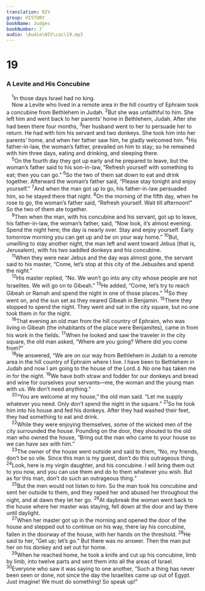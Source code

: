 ```yaml
---
translation: NIV
group: HISTORY
bookName: Judges 
bookNumber: 7
audio: \Audio\NIV\cac\19.mp3
---
```


<div class="title"><h1>19</h1><h3>A Levite and His Concubine </h3></div>
<span class="verse cac_19_1"> <sup>1</sup>In those days Israel had no king. <br/> Now a Levite who lived in a remote area in the hill country of Ephraim took a concubine from Bethlehem in Judah. </span>
<span class="verse cac_19_2"><sup>2</sup>But she was unfaithful to him. She left him and went back to her parents’ home in Bethlehem, Judah. After she had been there four months, </span>
<span class="verse cac_19_3"><sup>3</sup>her husband went to her to persuade her to return. He had with him his servant and two donkeys. She took him into her parents’ home, and when her father saw him, he gladly welcomed him. </span>
<span class="verse cac_19_4"><sup>4</sup>His father-in-law, the woman’s father, prevailed on him to stay; so he remained with him three days, eating and drinking, and sleeping there. <br/></span>
<span class="verse cac_19_5"> <sup>5</sup>On the fourth day they got up early and he prepared to leave, but the woman’s father said to his son-in-law, “Refresh yourself with something to eat; then you can go.” </span>
<span class="verse cac_19_6"><sup>6</sup>So the two of them sat down to eat and drink together. Afterward the woman’s father said, “Please stay tonight and enjoy yourself.” </span>
<span class="verse cac_19_7"><sup>7</sup>And when the man got up to go, his father-in-law persuaded him, so he stayed there that night. </span>
<span class="verse cac_19_8"><sup>8</sup>On the morning of the fifth day, when he rose to go, the woman’s father said, “Refresh yourself. Wait till afternoon!” So the two of them ate together. <br/></span>
<span class="verse cac_19_9"> <sup>9</sup>Then when the man, with his concubine and his servant, got up to leave, his father-in-law, the woman’s father, said, “Now look, it’s almost evening. Spend the night here; the day is nearly over. Stay and enjoy yourself. Early tomorrow morning you can get up and be on your way home.” </span>
<span class="verse cac_19_10"><sup>10</sup>But, unwilling to stay another night, the man left and went toward Jebus (that is, Jerusalem), with his two saddled donkeys and his concubine. <br/></span>
<span class="verse cac_19_11"> <sup>11</sup>When they were near Jebus and the day was almost gone, the servant said to his master, “Come, let’s stop at this city of the Jebusites and spend the night.” <br/></span>
<span class="verse cac_19_12"> <sup>12</sup>His master replied, “No. We won’t go into any city whose people are not Israelites. We will go on to Gibeah.” </span>
<span class="verse cac_19_13"><sup>13</sup>He added, “Come, let’s try to reach Gibeah or Ramah and spend the night in one of those places.” </span>
<span class="verse cac_19_14"><sup>14</sup>So they went on, and the sun set as they neared Gibeah in Benjamin. </span>
<span class="verse cac_19_15"><sup>15</sup>There they stopped to spend the night. They went and sat in the city square, but no one took them in for the night. <br/></span>
<span class="verse cac_19_16"> <sup>16</sup>That evening an old man from the hill country of Ephraim, who was living in Gibeah (the inhabitants of the place were Benjamites), came in from his work in the fields. </span>
<span class="verse cac_19_17"><sup>17</sup>When he looked and saw the traveler in the city square, the old man asked, “Where are you going? Where did you come from?” <br/></span>
<span class="verse cac_19_18"> <sup>18</sup>He answered, “We are on our way from Bethlehem in Judah to a remote area in the hill country of Ephraim where I live. I have been to Bethlehem in Judah and now I am going to the house of the Lord.<a data-toggle="tooltip" data-placement="bottom" title="Hebrew, Vulgate, Syriac and Targum; Septuagint going home">⚓</a> No one has taken me in for the night. </span>
<span class="verse cac_19_19"><sup>19</sup>We have both straw and fodder for our donkeys and bread and wine for ourselves your servants—me, the woman and the young man with us. We don’t need anything.” <br/></span>
<span class="verse cac_19_20"> <sup>20</sup>“You are welcome at my house,” the old man said. “Let me supply whatever you need. Only don’t spend the night in the square.” </span>
<span class="verse cac_19_21"><sup>21</sup>So he took him into his house and fed his donkeys. After they had washed their feet, they had something to eat and drink. <br/></span>
<span class="verse cac_19_22"> <sup>22</sup>While they were enjoying themselves, some of the wicked men of the city surrounded the house. Pounding on the door, they shouted to the old man who owned the house, “Bring out the man who came to your house so we can have sex with him.” <br/></span>
<span class="verse cac_19_23"> <sup>23</sup>The owner of the house went outside and said to them, “No, my friends, don’t be so vile. Since this man is my guest, don’t do this outrageous thing. </span>
<span class="verse cac_19_24"><sup>24</sup>Look, here is my virgin daughter, and his concubine. I will bring them out to you now, and you can use them and do to them whatever you wish. But as for this man, don’t do such an outrageous thing.” <br/></span>
<span class="verse cac_19_25"> <sup>25</sup>But the men would not listen to him. So the man took his concubine and sent her outside to them, and they raped her and abused her throughout the night, and at dawn they let her go. </span>
<span class="verse cac_19_26"><sup>26</sup>At daybreak the woman went back to the house where her master was staying, fell down at the door and lay there until daylight. <br/></span>
<span class="verse cac_19_27"> <sup>27</sup>When her master got up in the morning and opened the door of the house and stepped out to continue on his way, there lay his concubine, fallen in the doorway of the house, with her hands on the threshold. </span>
<span class="verse cac_19_28"><sup>28</sup>He said to her, “Get up; let’s go.” But there was no answer. Then the man put her on his donkey and set out for home. <br/></span>
<span class="verse cac_19_29"> <sup>29</sup>When he reached home, he took a knife and cut up his concubine, limb by limb, into twelve parts and sent them into all the areas of Israel. </span>
<span class="verse cac_19_30"><sup>30</sup>Everyone who saw it was saying to one another, “Such a thing has never been seen or done, not since the day the Israelites came up out of Egypt. Just imagine! We must do something! So speak up!” <br/></span>
